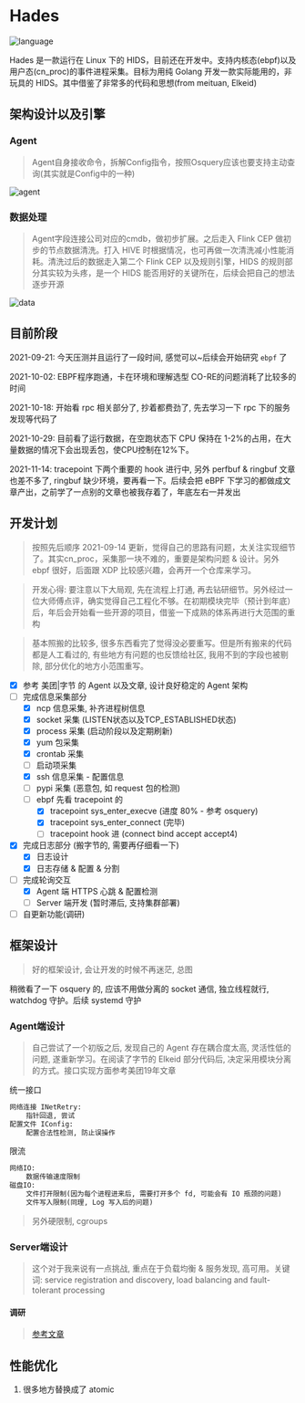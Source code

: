 # Hades

![language](https://shields.io/github/languages/top/chriskalix/HIDS-Linux)

Hades 是一款运行在 Linux 下的 HIDS，目前还在开发中。支持内核态(ebpf)以及用户态(cn_proc)的事件进程采集。目标为用纯 Golang 开发一款实际能用的，非玩具的 HIDS。其中借鉴了非常多的代码和思想(from meituan, Elkeid)

## 架构设计以及引擎

### Agent

> Agent自身接收命令，拆解Config指令，按照Osquery应该也要支持主动查询(其实就是Config中的一种)

![agent](https://github.com/chriskaliX/HIDS-Linux/blob/main/agent.png)

### 数据处理

> Agent字段连接公司对应的cmdb，做初步扩展。之后走入 Flink CEP 做初步的节点数据清洗。打入 HIVE 时根据情况，也可再做一次清洗减小性能消耗。清洗过后的数据走入第二个 Flink CEP 以及规则引擎，HIDS 的规则部分其实较为头疼，是一个 HIDS 能否用好的关键所在，后续会把自己的想法逐步开源

![data](https://github.com/chriskaliX/HIDS-Linux/blob/main/data_analyze.png)

## 目前阶段

2021-09-21: 今天压测并且运行了一段时间, 感觉可以~后续会开始研究 `ebpf` 了

2021-10-02: EBPF程序跑通，卡在环境和理解选型 CO-RE的问题消耗了比较多的时间

2021-10-18: 开始看 rpc 相关部分了, 抄着都费劲了, 先去学习一下 rpc 下的服务发现等代码了

2021-10-29: 目前看了运行数据，在空跑状态下 CPU 保持在 1-2%的占用，在大量数据的情况下会出现丢包，使CPU控制在12%下。

2021-11-14: tracepoint 下两个重要的 hook 进行中, 另外 perfbuf & ringbuf 文章也差不多了, ringbuf 缺少环境，要再看一下。后续会把 eBPF 下学习的都做成文章产出，之前学了一点别的文章也被我存着了，年底左右一并发出

## 开发计划

> 按照先后顺序
> 2021-09-14 更新，觉得自己的思路有问题，太关注实现细节了。其实cn_proc，采集那一块不难的，重要是架构问题 & 设计。另外 ebpf 很好，后面跟 XDP 比较感兴趣，会再开一个仓库来学习。

> 开发心得: 要注意以下大局观, 先在流程上打通, 再去钻研细节。另外经过一位大师傅点评，确实觉得自己工程化不够。在初期模块完毕（预计到年底）后，年后会开始看一些开源的项目，借鉴一下成熟的体系再进行大范围的重构

> 基本照搬的比较多, 很多东西看完了觉得没必要重写。但是所有搬来的代码都是人工看过的, 有些地方有问题的也反馈给社区, 我用不到的字段也被剔除, 部分优化的地方小范围重写。

- [x] 参考 美团|字节 的 Agent 以及文章, 设计良好稳定的 Agent 架构
- [ ] 完成信息采集部分
  - [x] ncp 信息采集, 补齐进程树信息
  - [x] socket 采集 (LISTEN状态以及TCP_ESTABLISHED状态)
  - [x] process 采集 (启动阶段以及定期刷新)
  - [x] yum 包采集
  - [x] crontab 采集
  - [ ] 启动项采集
  - [x] ssh 信息采集 - 配置信息
  - [ ] pypi 采集 (恶意包, 如 request 包的检测)
  - [ ] ebpf 先看 tracepoint 的
    - [x] tracepoint sys_enter_execve (进度 80% - 参考 osquery)
    - [x] tracepoint sys_enter_connect (完毕)
    - [ ] tracepoint hook 进 (connect bind accept accept4)
- [x] 完成日志部分 (搬字节的, 需要再仔细看一下)
  - [x] 日志设计
  - [x] 日志存储 & 配置 & 分割
- [ ] 完成轮询交互
  - [x] Agent 端 HTTPS 心跳 & 配置检测
  - [ ] Server 端开发 (暂时滞后, 支持集群部署)
- [ ] 自更新功能(调研)

## 框架设计

> 好的框架设计, 会让开发的时候不再迷茫, 总图

稍微看了一下 osquery 的, 应该不用做分离的 socket 通信, 独立线程就行, watchdog 守护。后续 systemd 守护

### Agent端设计

> 自己尝试了一个初版之后, 发现自己的 Agent 存在耦合度太高, 灵活性低的问题, 遂重新学习。在阅读了字节的 Elkeid 部分代码后, 决定采用模块分离的方式。接口实现方面参考美团19年文章

统一接口

```txt
网络连接 INetRetry:
    指针回退, 尝试
配置文件 IConfig:
    配置合法性检测, 防止误操作
```

限流

```txt
网络IO:
    数据传输速度限制
磁盘IO:
    文件打开限制(因为每个进程进来后, 需要打开多个 fd, 可能会有 IO 瓶颈的问题)
    文件写入限制(同理, Log 写入后的问题)
```

> 另外硬限制, cgroups 

### Server端设计

> 这个对于我来说有一点挑战, 重点在于负载均衡 & 服务发现, 高可用。关键词: service registration and discovery, load balancing and fault-tolerant processing

#### 调研

> [参考文章](https://programmer.group/grpc-service-discovery-amp-load-balancing.html)

## 性能优化

1. 很多地方替换成了 atomic
